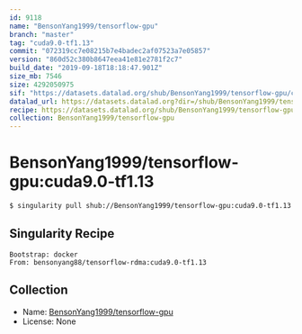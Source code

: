 ```yaml
---
id: 9118
name: "BensonYang1999/tensorflow-gpu"
branch: "master"
tag: "cuda9.0-tf1.13"
commit: "072319cc7e08215b7e4badec2af07523a7e05857"
version: "860d52c380b8647eea41e81e2781f2c7"
build_date: "2019-09-18T18:18:47.901Z"
size_mb: 7546
size: 4292050975
sif: "https://datasets.datalad.org/shub/BensonYang1999/tensorflow-gpu/cuda9.0-tf1.13/2019-09-18-072319cc-860d52c3/860d52c380b8647eea41e81e2781f2c7.simg"
datalad_url: https://datasets.datalad.org?dir=/shub/BensonYang1999/tensorflow-gpu/cuda9.0-tf1.13/2019-09-18-072319cc-860d52c3/
recipe: https://datasets.datalad.org/shub/BensonYang1999/tensorflow-gpu/cuda9.0-tf1.13/2019-09-18-072319cc-860d52c3/Singularity
collection: BensonYang1999/tensorflow-gpu
---
```


# BensonYang1999/tensorflow-gpu:cuda9.0-tf1.13

```bash
$ singularity pull shub://BensonYang1999/tensorflow-gpu:cuda9.0-tf1.13
```

## Singularity Recipe

```singularity
Bootstrap: docker
From: bensonyang88/tensorflow-rdma:cuda9.0-tf1.13
```

## Collection

 - Name: [BensonYang1999/tensorflow-gpu](https://github.com/BensonYang1999/tensorflow-gpu)
 - License: None

